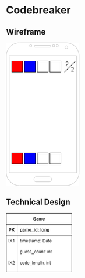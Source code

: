 # Codebreaker

## Wireframe

[![Codebreaker wireframe diagram](img/wireframe.png)](pdf/wireframe.pdf)

## Technical Design

[![Codebreaker ERD](img/erd.png)](pdf/erd.pdf)